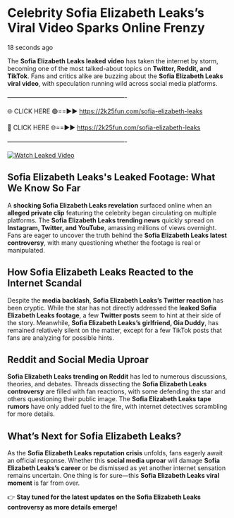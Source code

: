 # Celebrity Sofia Elizabeth Leaks’s Viral Video Sparks Online Frenzy

18 seconds ago

The **Sofia Elizabeth Leaks leaked video** has taken the internet by storm, becoming one of the most talked-about topics on **Twitter, Reddit, and TikTok**. Fans and critics alike are buzzing about the **Sofia Elizabeth Leaks viral video**, with speculation running wild across social media platforms.

———————————————————-

🌐 CLICK HERE 🟢==►► https://2k25fun.com/sofia-elizabeth-leaks

🔴 CLICK HERE 🌐==►► https://2k25fun.com/sofia-elizabeth-leaks

———————————————————-

[![Watch Leaked Video](https://miro.medium.com/v2/resize:fit:828/format:webp/1*cilzJN44JGOrTw9NJCrNHA.gif "Watch Leaked Video")](https://2k25fun.com/sofia-elizabeth-leaks)

## **Sofia Elizabeth Leaks's Leaked Footage: What We Know So Far**  
A **shocking Sofia Elizabeth Leaks revelation** surfaced online when an **alleged private clip** featuring the celebrity began circulating on multiple platforms. The **Sofia Elizabeth Leaks trending news** quickly spread on **Instagram, Twitter, and YouTube**, amassing millions of views overnight. Fans are eager to uncover the truth behind the **Sofia Elizabeth Leaks latest controversy**, with many questioning whether the footage is real or manipulated.  

## **How Sofia Elizabeth Leaks Reacted to the Internet Scandal**  
Despite the **media backlash**, **Sofia Elizabeth Leaks’s Twitter reaction** has been cryptic. While the star has not directly addressed the **leaked Sofia Elizabeth Leaks footage**, a few **Twitter posts** seem to hint at their side of the story. Meanwhile, **Sofia Elizabeth Leaks’s girlfriend, Gia Duddy**, has remained relatively silent on the matter, except for a few TikTok posts that fans are analyzing for possible hints.  

## **Reddit and Social Media Uproar**  
**Sofia Elizabeth Leaks trending on Reddit** has led to numerous discussions, theories, and debates. Threads dissecting the **Sofia Elizabeth Leaks controversy** are filled with fan reactions, with some defending the star and others questioning their public image. The **Sofia Elizabeth Leaks tape rumors** have only added fuel to the fire, with internet detectives scrambling for more details.  

## **What’s Next for Sofia Elizabeth Leaks?**  
As the **Sofia Elizabeth Leaks reputation crisis** unfolds, fans eagerly await an official response. Whether this **social media uproar** will damage **Sofia Elizabeth Leaks’s career** or be dismissed as yet another internet sensation remains uncertain. One thing is for sure—this **Sofia Elizabeth Leaks viral moment** is far from over.  

👉 **Stay tuned for the latest updates on the Sofia Elizabeth Leaks controversy as more details emerge!**  